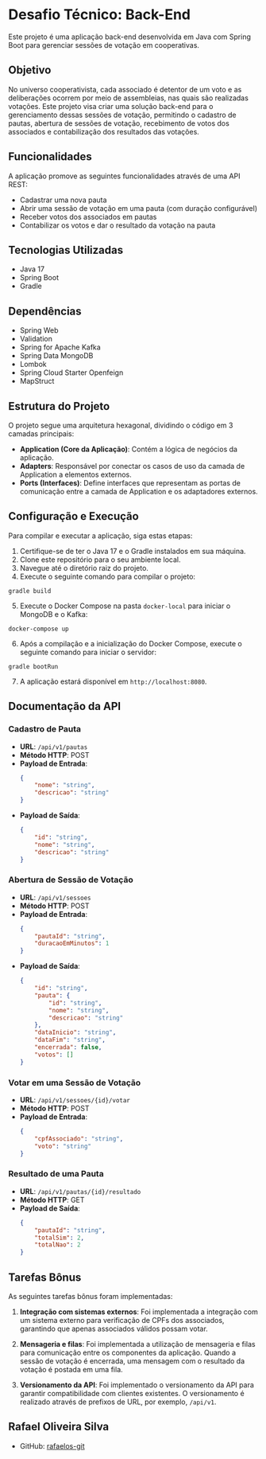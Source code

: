 # Desafio Técnico: Back-End

Este projeto é uma aplicação back-end desenvolvida em Java com Spring Boot para gerenciar sessões de votação em cooperativas.

## Objetivo

No universo cooperativista, cada associado é detentor de um voto e as deliberações ocorrem por meio de assembleias, nas quais são realizadas votações. Este projeto visa criar uma solução back-end para o gerenciamento dessas sessões de votação, permitindo o cadastro de pautas, abertura de sessões de votação, recebimento de votos dos associados e contabilização dos resultados das votações.

## Funcionalidades

A aplicação promove as seguintes funcionalidades através de uma API REST:

- Cadastrar uma nova pauta
- Abrir uma sessão de votação em uma pauta (com duração configurável)
- Receber votos dos associados em pautas
- Contabilizar os votos e dar o resultado da votação na pauta

## Tecnologias Utilizadas

- Java 17
- Spring Boot
- Gradle

## Dependências

- Spring Web
- Validation
- Spring for Apache Kafka
- Spring Data MongoDB
- Lombok
- Spring Cloud Starter Openfeign
- MapStruct

## Estrutura do Projeto

O projeto segue uma arquitetura hexagonal, dividindo o código em 3 camadas principais:

- **Application (Core da Aplicação)**: Contém a lógica de negócios da aplicação.
- **Adapters**: Responsável por conectar os casos de uso da camada de Application a elementos externos.
- **Ports (Interfaces)**: Define interfaces que representam as portas de comunicação entre a camada de Application e os adaptadores externos.

## Configuração e Execução

Para compilar e executar a aplicação, siga estas etapas:

1. Certifique-se de ter o Java 17 e o Gradle instalados em sua máquina.
2. Clone este repositório para o seu ambiente local.
3. Navegue até o diretório raiz do projeto.
4. Execute o seguinte comando para compilar o projeto:

```
gradle build
```

5. Execute o Docker Compose na pasta `docker-local` para iniciar o MongoDB e o Kafka:

```
docker-compose up
```

6. Após a compilação e a inicialização do Docker Compose, execute o seguinte comando para iniciar o servidor:

```
gradle bootRun
```

7. A aplicação estará disponível em `http://localhost:8080`.

## Documentação da API

### Cadastro de Pauta

- **URL**: `/api/v1/pautas`
- **Método HTTP**: POST
- **Payload de Entrada**:
  ```json
  {
      "nome": "string",
      "descricao": "string"
  }
  ```
- **Payload de Saída**:
  ```json
  {
      "id": "string",
      "nome": "string",
      "descricao": "string"
  }
  ```

### Abertura de Sessão de Votação

- **URL**: `/api/v1/sessoes`
- **Método HTTP**: POST
- **Payload de Entrada**:
  ```json
  {
      "pautaId": "string",
      "duracaoEmMinutos": 1
  }
  ```
- **Payload de Saída**:
  ```json
  {
      "id": "string",
      "pauta": {
          "id": "string",
          "nome": "string",
          "descricao": "string"
      },
      "dataInicio": "string",
      "dataFim": "string",
      "encerrada": false,
      "votos": []
  }
  ```

### Votar em uma Sessão de Votação

- **URL**: `/api/v1/sessoes/{id}/votar`
- **Método HTTP**: POST
- **Payload de Entrada**:
  ```json
  {
      "cpfAssociado": "string",
      "voto": "string"
  }
  ```

### Resultado de uma Pauta

- **URL**: `/api/v1/pautas/{id}/resultado`
- **Método HTTP**: GET
- **Payload de Saída**:
  ```json
  {
      "pautaId": "string",
      "totalSim": 2,
      "totalNao": 2
  }
  ```

## Tarefas Bônus

As seguintes tarefas bônus foram implementadas:

1. **Integração com sistemas externos**: Foi implementada a integração com um sistema externo para verificação de CPFs dos associados, garantindo que apenas associados válidos possam votar.

2. **Mensageria e filas**: Foi implementada a utilização de mensageria e filas para comunicação entre os componentes da aplicação. Quando a sessão de votação é encerrada, uma mensagem com o resultado da votação é postada em uma fila.

4. **Versionamento da API**: Foi implementado o versionamento da API para garantir compatibilidade com clientes existentes. O versionamento é realizado através de prefixos de URL, por exemplo, `/api/v1`.

## Rafael Oliveira Silva

- GitHub: [rafaelos-git](https://github.com/rafaelos-git)
